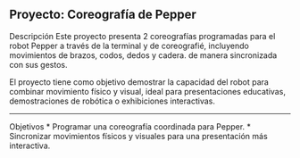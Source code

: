 ## Proyecto: Coreografía de Pepper

Descripción
Este proyecto presenta 2 coreografías programadas para el robot Pepper a través de la terminal y de coreografié, incluyendo movimientos de brazos, codos, dedos y cadera.  de manera sincronizada con sus gestos.

El proyecto tiene como objetivo demostrar la capacidad del robot para combinar movimiento físico y visual, ideal para presentaciones educativas, demostraciones de robótica o exhibiciones interactivas.

---

Objetivos
\* Programar una coreografía coordinada para Pepper.
\* Sincronizar movimientos físicos y visuales para una   presentación más interactiva.

